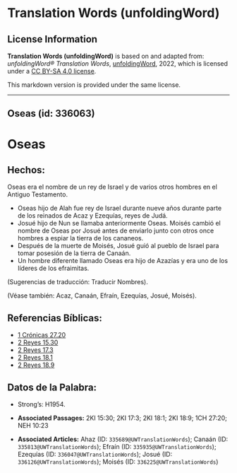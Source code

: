 # Translation Words (unfoldingWord)

## License Information

**Translation Words (unfoldingWord)** is based on and adapted from: _unfoldingWord® Translation Words_, [unfoldingWord](https://unfoldingword.org/utw), 2022, which is licensed under a [CC BY-SA 4.0 license](https://creativecommons.org/licenses/by-sa/4.0/legalcode.en).

This markdown version is provided under the same license.



--------------------------------

## Oseas (id: 336063)

Oseas
=====

Hechos:
-------

Oseas era el nombre de un rey de Israel y de varios otros hombres en el Antiguo Testamento.

* Oseas hijo de Alah fue rey de Israel durante nueve años durante parte de los reinados de Acaz y Ezequías, reyes de Judá.
* Josué hijo de Nun se llamaba anteriormente Oseas. Moisés cambió el nombre de Oseas por Josué antes de enviarlo junto con otros once hombres a espiar la tierra de los cananeos.
* Después de la muerte de Moisés, Josué guió al pueblo de Israel para tomar posesión de la tierra de Canaán.
* Un hombre diferente llamado Oseas era hijo de Azazías y era uno de los líderes de los efraimitas.

(Sugerencias de traducción: Traducir Nombres).

(Véase también: Acaz, Canaán, Efraín, Ezequías, Josué, Moisés).

Referencias Bíblicas:
---------------------

* [1 Crónicas 27\.20](https://ref.ly/1Chr27:20)
* [2 Reyes 15\.30](https://ref.ly/2Kgs15:30)
* [2 Reyes 17\.3](https://ref.ly/2Kgs17:3)
* [2 Reyes 18\.1](https://ref.ly/2Kgs18:1)
* [2 Reyes 18\.9](https://ref.ly/2Kgs18:9)

Datos de la Palabra:
--------------------

* Strong’s: H1954\.

* **Associated Passages:** 2KI 15:30; 2KI 17:3; 2KI 18:1; 2KI 18:9; 1CH 27:20; NEH 10:23
* **Associated Articles:** Ahaz (ID: `335689@UWTranslationWords`); Canaán (ID: `335813@UWTranslationWords`); Efraín (ID: `335935@UWTranslationWords`); Ezequías (ID: `336047@UWTranslationWords`); Josué (ID: `336126@UWTranslationWords`); Moisés (ID: `336225@UWTranslationWords`)

